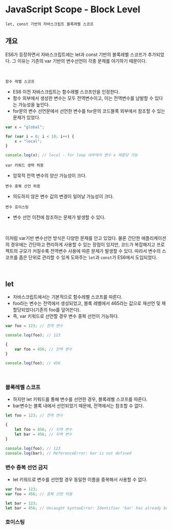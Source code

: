 # JavaScript Scope - Block Level

`let, const 기반의 자바스크립트 블록레벨 스코프`

## 개요

ES6가 등장하면서 자바스크립트에는 let과 const 기반의 블록레벨 스코프가 추가되었다. 그 이유는 기존의 var 기반의 변수선언이 각종 문제를 야기하기 때문이다.

<br/>

`함수 레벨 스코프`

-   ES6 이전 자바스크립트는 함수레벨 스코프만을 인정한다.
-   함수 외부에서 생성한 변수는 모두 전역변수이고, 이는 전역변수를 남발할 수 있다는 가능성을 높인다.
-   for문의 변수 선언문에서 선언한 변수를 for문의 코드블록 외부에서 참조할 수 있는 문제가 있었다.

```js
var x = "global";

for (var i = 0; i < 10; i++) {
    x = "local";
}

console.log(x); // local - for loop 내부에서 변수 x 재할당 가능
```

`var 키워드 생략 허용`

-   암묵적 전역 변수의 양산 가능성이 크다.

`변수 중복 선언 허용`

-   의도하지 않은 변수 값의 변경이 일어날 가능성이 크다.

`변수 호이스팅`

-   변수 선언 이전에 참조하는 문제가 발생할 수 있다.

<br/>

이처럼 var기반 변수선언 방식은 다양한 문제를 안고 있었다. 물론 간단한 애플리케이션의 경우에는 간단하고 편리하게 사용할 수 있는 장점이 있지만, 코드가 복잡해지고 프로젝트의 규모가 커질수록 전역변수 사용에 따른 문제가 발생할 수 있다. 따라서 변수의 스코프를 좁은 단위로 관리할 수 있게 도와주는 `let`과 `const`가 ES6에서 도입되었다.

<br/>

## let

-   자바스크립트에서는 기본적으로 함수레벨 스코프를 따른다.
-   foo라는 변수는 전역에서 생성되었고, 블록 레벨에서 465라는 값으로 재선언 및 재할당되었다(기존의 foo를 덮어쓴다).
-   즉, var 키워드로 선언할 경우 변수 중복 선언이 가능하다.

```js
var foo = 123; // 전역 변수

console.log(foo); // 123

{
    var foo = 456; // 전역 변수
}

console.log(foo); // 456
```

<br/>

### 블록레벨 스코프

-   하지만 let 키워드를 통해 변수를 선언한 경우, 블록레벨 스코프를 따른다.
-   bar변수는 블록 내에서 선언되었기 때문에, 전역에서는 참조할 수 없다.

```js
let foo = 123; // 전역 변수

{
    let foo = 456; // 지역 변수
    let bar = 456; // 지역 변수
}

console.log(foo); // 123
console.log(bar); // ReferenceError: bar is not defined
```

### 변수 중복 선언 금지

-   let 키워드로 변수를 선언할 경우 동일한 이름을 중복해서 사용할 수 없다.

```js
var foo = 123;
var foo = 456; // 중복 선언 허용

let bar = 123;
let bar = 456; // Uncaught SyntaxError: Identifier 'bar' has already been declared
```

### 호이스팅
